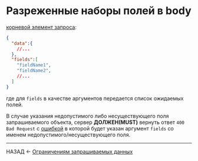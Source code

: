 # Разреженные наборы полей в body

[корневой элемент запроса](./../primary-data.md):
```json
{
  "data":{
    //...
  },
  "fields":[
    "fieldName1",
    "fieldName2",
    //...
  ]
}
```

где для `fields` в качестве аргументов передается список ожидаемых полей.

В случае указания недопустимого либо несуществующего поля запрашиваемого объекта, сервер **ДОЛЖЕН(MUST)** вернуть ответ `400 Bad Request` с [ошибкой](./../errors.md) в которой будет указан аргумент `fields` со именем недопустимого/несуществующего поля.

---

НАЗАД <- [Ограничениям запрашиваемых данных](./data-fetching.md)
